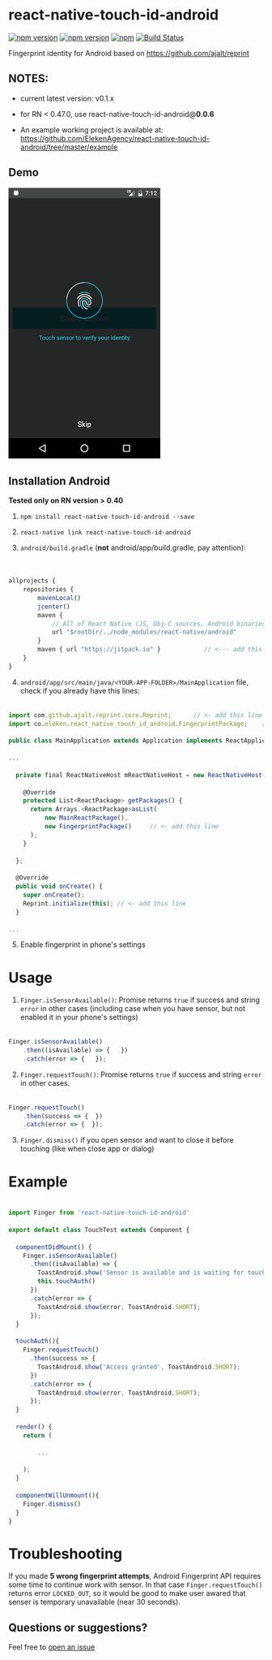 # react-native-touch-id-android


[![npm version](http://img.shields.io/npm/v/react-native-touch-id-android.svg?style=flat-square)](https://npmjs.org/package/react-native-touch-id-android "View this project on npm")
[![npm version](http://img.shields.io/npm/dm/react-native-touch-id-android.svg?style=flat-square)](https://npmjs.org/package/react-native-touch-id-android "View this project on npm")
[![npm](https://img.shields.io/npm/l/react-native-touch-id-android.svg?style=flat-square)](https://github.com/ElekenAgency/react-native-touch-id-android/blob/master/LICENSE.md)
[![Build Status](https://travis-ci.org/ElekenAgency/react-native-touch-id-android.svg?branch=master)](https://travis-ci.org/ElekenAgency/react-native-touch-id-android)

Fingerprint identity for Android based on https://github.com/ajalt/reprint


## NOTES:
- current latest version: v0.1.x
- for RN < 0.47.0, use react-native-touch-id-android@**0.0.6**


- An example working project is available at: https://github.com/ElekenAgency/react-native-touch-id-android/tree/master/example

## Demo


![](./src/screenshot.png)


## Installation Android

**Tested only on RN version > 0.40**

1. `npm install react-native-touch-id-android --save`
2. `react-native link react-native-touch-id-android`

3. `android/build.gradle` (**not** android/app/build.gradle, pay attention):

```js


allprojects {
    repositories {
        mavenLocal()
        jcenter()
        maven {
            // All of React Native (JS, Obj-C sources, Android binaries) is installed from npm
            url "$rootDir/../node_modules/react-native/android"
        }
        maven { url "https://jitpack.io" }            // <--- add this line
    }
}

```

4. `android/app/src/main/java/<YOUR-APP-FOLDER>/MainApplication` file, check if you already have this lines:


```js

import com.github.ajalt.reprint.core.Reprint;      // <- add this line
import co.eleken.react_native_touch_id_android.FingerprintPackage;    // <- add this line

public class MainApplication extends Application implements ReactApplication {

...

  private final ReactNativeHost mReactNativeHost = new ReactNativeHost(this) {

    @Override
    protected List<ReactPackage> getPackages() {
      return Arrays.<ReactPackage>asList(
          new MainReactPackage(),
          new FingerprintPackage()     // <- add this line
      );
    }
    
  };

  @Override
  public void onCreate() {
    super.onCreate();
    Reprint.initialize(this); // <- add this line
  }

...

```

5. Enable fingerprint in phone's settings


# Usage

1. `Finger.isSensorAvailable()`: Promise returns `true` if success and string `error` in other cases (including case when you have sensor, but not enabled it in your phone's settings)

  ```js

  Finger.isSensorAvailable()
      .then((isAvailable) => {   })
      .catch(error => {   });

  ```    

2. `Finger.requestTouch()`: Promise returns `true` if success and string `error` in other cases.


  ```js

  Finger.requestTouch()
      .then(success => {  })
      .catch(error => {  });

  ```

3. `Finger.dismiss()` if you open sensor and want to close it before touching (like when close app or dialog)

# Example

```js

import Finger from 'react-native-touch-id-android'

export default class TouchTest extends Component {

  componentDidMount() {
    Finger.isSensorAvailable()
      .then((isAvailable) => {
        ToastAndroid.show('Sensor is available and is waiting for touch', ToastAndroid.SHORT);
        this.touchAuth()
      })
      .catch(error => {
        ToastAndroid.show(error, ToastAndroid.SHORT);
      });
  }

  touchAuth(){
    Finger.requestTouch()
      .then(success => {
        ToastAndroid.show('Access granted', ToastAndroid.SHORT);
      })
      .catch(error => {
        ToastAndroid.show(error, ToastAndroid.SHORT);
      });
  }

  render() {
    return (    

        ...

    );
  }

  componentWillUnmount(){
    Finger.dismiss()
  }
}


```

# Troubleshooting

If you made **5 wrong fingerprint attempts**, Android Fingerprint API requires some time to continue work with sensor. In that case `Finger.requestTouch()` returns error `LOCKED_OUT`, so it would be good to make user awared that senser is temporary unavailable (near 30 seconds).


## Questions or suggestions?

Feel free to [open an issue](https://github.com/ElekenAgency/react-native-touch-id-android/issues)
